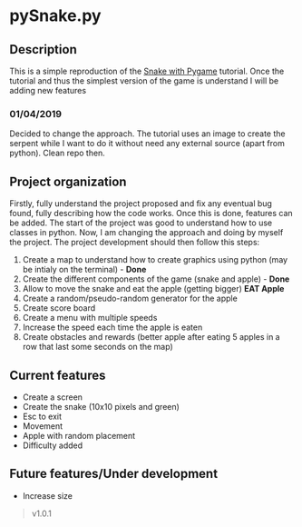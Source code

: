 # pySnake.py


## Description

This is a simple reproduction of the [Snake with Pygame](!https://pythonspot.com/snake-with-pygame/) tutorial. Once the tutorial and thus the simplest version of the game is understand I will be adding new features

### 01/04/2019 

Decided to change the approach. The tutorial uses an image to create the serpent while I want to do it without need any external source (apart from python). Clean repo then.

## Project organization

Firstly, fully understand the project proposed and fix any eventual bug found, fully describing how the code works. Once this is done, features can be added. The start of the project was good to understand how to use classes in python. Now, I am changing the approach and doing by myself the project. The project development should then follow this steps:

1. Create a map to understand how to create graphics using python (may be intialy on the terminal) - **Done**
2. Create the different components of the game (snake and apple) - **Done**
3. Allow to move the snake and eat the apple (getting bigger) **EAT Apple**
4. Create a random/pseudo-random generator for the apple
5. Create score board
6. Create a menu with multiple speeds
7. Increase the speed each time the apple is eaten
8. Create obstacles and rewards (better apple after eating 5 apples in a row that last some seconds on the map)

## Current features

* Create a screen
* Create the snake (10x10 pixels and green)
* Esc to exit
* Movement
* Apple with random placement
* Difficulty added

## Future features/Under development

* Increase size

> v1.0.1